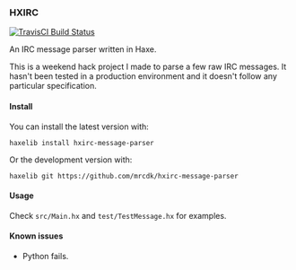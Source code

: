 ### HXIRC

[![TravisCI Build Status](https://travis-ci.org/mrcdk/hxirc-message-parser.svg?branch=master)](https://travis-ci.org/mrcdk/hxirc-message-parser)

An IRC message parser written in Haxe.

This is a weekend hack project I made to parse a few raw IRC messages. It hasn't been tested in a production environment and it doesn't follow any particular specification.

#### Install

You can install the latest version with:
```
haxelib install hxirc-message-parser
```
Or the development version with:
```
haxelib git https://github.com/mrcdk/hxirc-message-parser
```

#### Usage
Check `src/Main.hx` and `test/TestMessage.hx` for examples.

#### Known issues

- Python fails.
